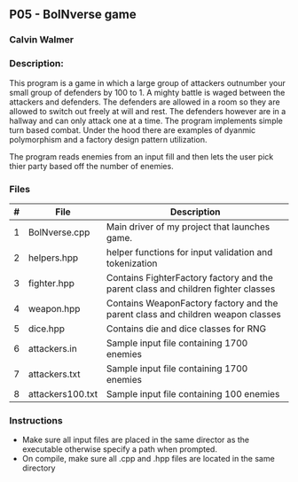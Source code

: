 ## P05 - BolNverse game
### Calvin Walmer
### Description:

This program is a game in which a large group of attackers outnumber your small group of defenders by 100 to 1. A mighty battle is waged between the attackers and defenders. The defenders are allowed in a room so they are allowed to switch out freely at will and rest. The defenders however are in a hallway and can only attack one at a time. The program implements simple turn based combat. Under the hood there are examples of dyanmic polymorphism and a factory design pattern utilization.

The program reads enemies from an input fill and then lets the user pick thier party based off the number of enemies. 

### Files

|   #   | File            | Description                                        |
| :---: | --------------- | -------------------------------------------------- |
|   1   | BolNverse.cpp   | Main driver of my project that launches game.      |
|   2   | helpers.hpp     | helper functions for input validation and tokenization|
|   3   | fighter.hpp     | Contains FighterFactory factory and the parent class and children fighter classes |
|   4   | weapon.hpp      | Contains WeaponFactory factory and the parent class and children weapon classes |
|   5   | dice.hpp        | Contains die and dice classes for RNG |
|   6   | attackers.in    | Sample input file containing 1700 enemies|
|   7   | attackers.txt    | Sample input file containing 1700 enemies|
|   8   | attackers100.txt    | Sample input file containing 100 enemies|

### Instructions

- Make sure all input files are placed in the same director as the executable otherwise specify a path when prompted.
- On compile, make sure all .cpp and .hpp files are located in the same directory

